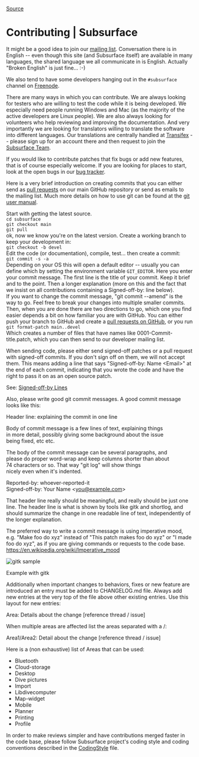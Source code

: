 [Source](https://subsurface-divelog.org/documentation/contributing/ "Permalink to Contributing | Subsurface")

# Contributing | Subsurface

It might be a good idea to join our [mailing list][1]. Conversation there is in English -- even though this site (and Subsurface itself) are available in many languages, the shared language we all communicate in is English. Actually "Broken English" is just fine… :-)

We also tend to have some developers hanging out in the `#subsurface` channel on [Freenode][2].

There are many ways in which you can contribute. We are always looking for testers who are willing to test the code while it is being developed. We especially need people running Windows and Mac (as the majority of the active developers are Linux people). We are also always looking for volunteers who help reviewing and improving the documentation. And very importantly we are looking for translators willing to translate the software into different languages. Our translations are centrally handled at [Transifex][3] \-- please sign up for an account there and then request to join the [Subsurface Team][4].

If you would like to contribute patches that fix bugs or add new features, that is of course especially welcome. If you are looking for places to start, look at the open bugs in our [bug tracker][5].

Here is a very brief introduction on creating commits that you can either send as [pull requests][6] on our main GitHub repository or send as emails to the mailing list. Much more details on how to use git can be found at the [git user manual][7].

Start with getting the latest source.  
`cd subsurface`  
`git checkout main`  
`git pull`  
ok, now we know you're on the latest version. Create a working branch to keep your development in:  
`git checkout -b devel`  
Edit the code (or documentation), compile, test… then create a commit:  
`git commit -s -a`  
Depending on your OS this will open a default editor -- usually you can define which by setting the environment variable `GIT_EDITOR`. Here you enter your commit message. The first line is the title of your commit. Keep it brief and to the point. Then a longer explanation (more on this and the fact that we insist on all contributions containing a Signed-off-by: line below).  
If you want to change the commit message, "git commit --amend" is the way to go. Feel free to break your changes into multiple smaller commits. Then, when you are done there are two directions to go, which one you find easier depends a bit on how familiar you are with GitHub. You can either push your branch to GitHub and create a [pull requests on GitHub][6], or you run  
`git format-patch main..devel`  
Which creates a number of files that have names like 0001-Commit-title.patch, which you can then send to our developer mailing list.

When sending code, please either send signed-off patches or a pull request with signed-off commits. If you don't sign off on them, we will not accept them. This means adding a line that says "Signed-off-by: Name \<Email\>" at the end of each commit, indicating that you wrote the code and have the right to pass it on as an open source patch.

See: [Signed-off-by Lines][8]

Also, please write good git commit messages. A good commit message looks like this:

Header line: explaining the commit in one line

Body of commit message is a few lines of text, explaining things  
in more detail, possibly giving some background about the issue  
being fixed, etc etc.

The body of the commit message can be several paragraphs, and  
please do proper word-wrap and keep columns shorter than about  
74 characters or so. That way "git log" will show things  
nicely even when it's indented.

Reported-by: whoever-reported-it  
Signed-off-by: Your Name \<you@example.com\>

That header line really should be meaningful, and really should be just one line. The header line is what is shown by tools like gitk and shortlog, and should summarize the change in one readable line of text, independently of the longer explanation.

The preferred way to write a commit message is using imperative mood, e.g. "Make foo do xyz" instead of "This patch makes foo do xyz" or "I made foo do xyz", as if you are giving commands or requests to the code base.
https://en.wikipedia.org/wiki/Imperative_mood

![gitk sample][9]

Example with gitk

Additionally when important changes to behaviors, fixes or new feature are introduced an entry must be added to  CHANGELOG.md file. Always add new entries at the very top of the file above other existing entries. Use this layout for new entries:

Area: Details about the change [reference thread / issue]

When multiple areas are affected list the areas separated with a /:

Area1/Area2: Detail about the change [reference thread / issue]

Here is a (non exhaustive) list of Areas that can be used:
* Bluetooth
* Cloud-storage
* Desktop
* Dive pictures
* Import
* Libdivecomputer
* Map-widget
* Mobile
* Planner
* Printing
* Profile

In order to make reviews simpler and have contributions merged faster in the code base, please follow Subsurface project's coding style and coding conventions described in the [CodingStyle][10] file.

[1]: http://lists.subsurface-divelog.org/cgi-bin/mailman/listinfo/subsurface
[2]: http://freenode.net/
[3]: https://www.transifex.com/
[4]: https://www.transifex.com/projects/p/subsurface/
[5]: https://github.com/Subsurface/subsurface/issues
[6]: https://github.com/Subsurface/subsurface/pulls
[7]: https://www.kernel.org/pub/software/scm/git/docs/user-manual.html
[8]: https://gerrit-review.googlesource.com/Documentation/user-signedoffby.html
[9]: https://subsurface-divelog.org/wp-content/uploads/2011/10/Screenshot-gitk-subsurface-1.png "Example with gitk"
[10]: https://github.com/Subsurface/subsurface/blob/main/CODINGSTYLE.md
